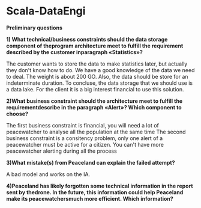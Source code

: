 # Scala-DataEngi


**Preliminary questions**

**1) What technical/business constraints should the data storage component of theprogram architecture meet to fulfill the requirement described by the customer inparagraph «Statistics»?**

  The customer wants to store the data to make statistics later, but actually they don't know how to do. We have a good knowledge of the data we need to deal. The    weight is about 200 GO. Also, the data should be store for an indeterminate duration.
  To concluse, the data storage that we should use is a data lake.
  For the client it is a big interest financial to use this solution.

**2)What business constraint should the architecture meet to fulfill the requirementdescribe in the paragraph «Alert»? Which component to choose?**
  
  The first business constraint is financial, you will need a lot of peacewatcher to analyse all the population at the same time
  The second business constraint is a consitency problem, only one alert of a peacewatcher must be active for a citizen. You can't have more peacewatcher alerting 
  during all the process

**3)What mistake(s) from Peaceland can explain the failed attempt?**
  
  A bad model and works on the IA.

**4)Peaceland has likely forgotten some technical information in the report sent by thedrone. In the future, this information could help Peaceland make its peacewatchersmuch more efficient. Which information?**
